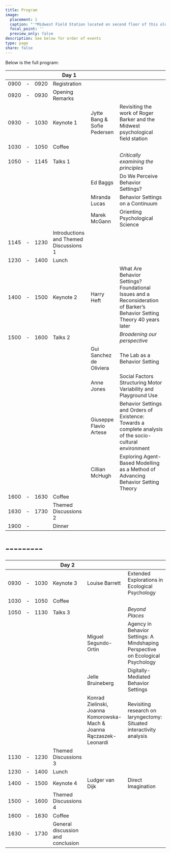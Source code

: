 ```yaml
---
title: Program
image:
  placement: 1
  caption: "'*Midwest Field Station located on second floor of this old Bank Building*'"
  focal_point: ''
  preview_only: false
description: See below for order of events
type: page
share: false
---
```




Below is the full program:


| | | | Day 1 |  | |
|---|-----|------|------------|------------|-----|
| 0900 | - | 0920 | Registration |   | |
| 0920 | - | 0930 | Opening Remarks | | |
| 0930 | - | 1030 | Keynote 1 | Jytte Bang & Sofie Pedersen | Revisiting the work of Roger Barker and the Midwest psychological field station |
| 1030 | - | 1050 | Coffee |  | |
| 1050 | - | 1145 | Talks 1 | |  *Critically examining the principles* | 
| | | | | Ed Baggs | Do We Perceive Behavior Settings? |
| | | | | Miranda Lucas | Behavior Settings on a Continuum |
| | | | | Marek McGann  | Orienting Psychological Science |
| 1145 | - | 1230 | Introductions and Themed Discussions 1 |  | |
| 1230 | - | 1400 | Lunch |  | |
| 1400 | - | 1500 | Keynote 2 | Harry Heft  | What Are Behavior Settings? Foundational Issues and a Reconsideration of Barker’s Behavior Setting Theory 40 years later |
| 1500 | - | 1600 | Talks 2 | | *Broadening our perspective* | | 
| | | | | Gui Sanchez de Oliviera | The Lab as a Behavior Setting |
| | | | | Anne Jones | Social Factors Structuring Motor Variability and Playground Use |
| | | | | Giuseppe Flavio Artese | Behavior Settings and Orders of Existence: Towards a complete analysis of the socio-cultural environment |
| | | | | Cillian McHugh |   Exploring Agent-Based Modelling as a Method of Advancing Behavior Setting Theory |
| 1600 | - | 1630 | Coffee |  | |
| 1630 | - | 1730 | Themed Discussions 2 |  | |
| 1900 | - |  | Dinner | | |




# ---------

| | | | Day 2 |  | |
|---|-----|------|------------|------------|-----|
| 0930 | - | 1030 | Keynote 3 | Louise Barrett  |  Extended Explorations in Ecological Psychology |
| 1030 | - | 1050 | Coffee |  | |
| 1050 | - | 1130 | Talks 3 | |  *Beyond Places* | 
| | | | | Miguel Segundo-Ortin | Agency in Behavior Settings: A Mindshaping Perspective on Ecological Psychology |
| | | | | Jelle Bruineberg | Digitally-Mediated Behavior Settings |
| | | | | Konrad Zielinski, Joanna Komorowska-Mach & Joanna Rączaszek-Leonardi | Revisiting research on laryngectomy: Situated interactivity analysis |
| 1130 | - | 1230 | Themed Discussions 3 |  | |
| 1230 | - | 1400 | Lunch |  | |
| 1400 | - | 1500 | Keynote 4 | Ludger van Dijk | Direct Imagination |
| 1500 | - | 1600 | Themed Discussions 4 | | | | 
| 1600 | - | 1630 | Coffee |  | |
| 1630 | - | 1730 | General discussion and conclusion |  | |
